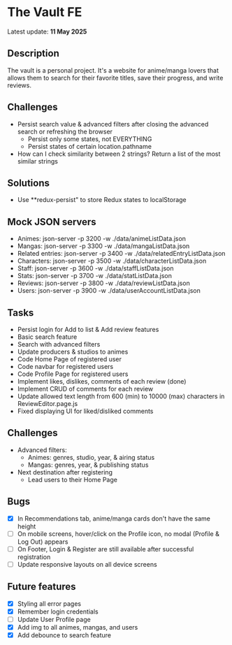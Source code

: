 # The Vault FE

Latest update: **11 May 2025**

## Description

The vault is a personal project. It's a website for anime/manga lovers that allows them to search for their favorite titles, save their progress, and write reviews.

## Challenges

- Persist search value & advanced filters after closing the advanced search or refreshing the browser
  - Persist only some states, not EVERYTHING
  - Persist states of certain location.pathname
- How can I check similarity between 2 strings? Return a list of the most similar strings

## Solutions

- Use \*\*redux-persist" to store Redux states to localStorage

## Mock JSON servers

- Animes: json-server -p 3200 -w ./data/animeListData.json
- Mangas: json-server -p 3300 -w ./data/mangaListData.json
- Related entries: json-server -p 3400 -w ./data/relatedEntryListData.json
- Characters: json-server -p 3500 -w ./data/characterListData.json
- Staff: json-server -p 3600 -w ./data/staffListData.json
- Stats: json-server -p 3700 -w ./data/statListData.json
- Reviews: json-server -p 3800 -w ./data/reviewListData.json
- Users: json-server -p 3900 -w ./data/userAccountListData.json

## Tasks

- Persist login for Add to list & Add review features
- Basic search feature
- Search with advanced filters
- Update producers & studios to animes
- Code Home Page of registered user
- Code navbar for registered users
- Code Profile Page for registered users
- Implement likes, dislikes, comments of each review (done)
- Implement CRUD of comments for each review
- Update allowed text length from 600 (min) to 10000 (max) characters in ReviewEditor.page.js
- Fixed displaying UI for liked/disliked comments

## Challenges

- Advanced filters:
  - Animes: genres, studio, year, & airing status
  - Mangas: genres, year, & publishing status
- Next destination after registering
  - Lead users to their Home Page

## Bugs

- [x] In Recommendations tab, anime/manga cards don't have the same height
- [ ] On mobile screens, hover/click on the Profile icon, no modal (Profile & Log Out) appears
- [ ] On Footer, Login & Register are still available after successful registration
- [ ] Update responsive layouts on all device screens

## Future features

- [x] Styling all error pages
- [x] Remember login credentials
- [ ] Update User Profile page
- [x] Add img to all animes, mangas, and users
- [x] Add debounce to search feature
